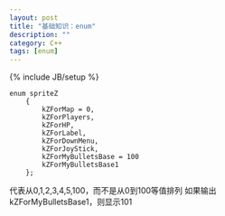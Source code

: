 ```yaml
---
layout: post
title: "基础知识：enum"
description: ""
category: C++
tags: [enum]
---
```

{% include JB/setup %}

    enum spriteZ
        {
            kZForMap = 0,
            kZForPlayers,
            kZForHP,
            kZForLabel,
            kZForDownMenu,
            kZForJoyStick,
            kZForMyBulletsBase = 100        
            kZForMyBulletsBase1
        };
代表从0,1,2,3,4,5,100，而不是从0到100等值排列
如果输出kZForMyBulletsBase1，则显示101